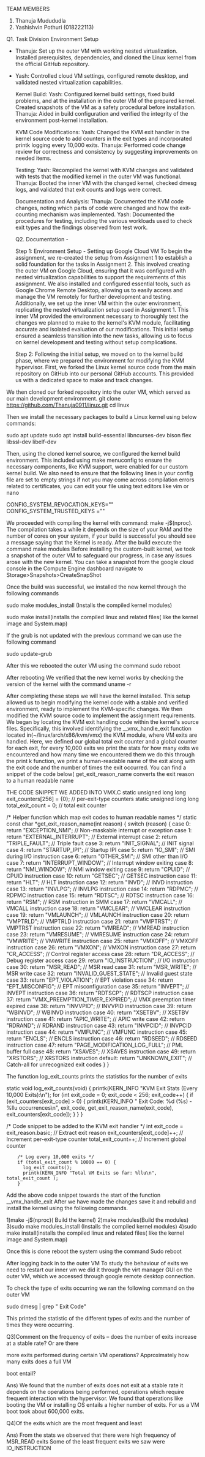 TEAM MEMBERS
1. Thanuja Mudududla
2. Yashishvin Pothuri (018222113)

Q1. Task Division
  Environment Setup
- Thanuja: Set up the outer VM with working nested virtualization. Installed prerequisites, dependencies, and cloned the Linux kernel from the official GitHub repository.
- Yash: Controlled cloud VM settings, configured remote desktop, and validated nested virtualization capabilities.

  Kernel Build:
Yash: Configured kernel build settings, fixed build problems, and at the installation in the outer VM of the prepared kernel. Created snapshots of the VM as a safety procedural before installation.
Thanuja: Aided in build configuration and verified the integrity of the environment post-kernel installation.

  KVM Code Modifications:
Yash: Changed the KVM exit handler in the kernel source code to add counters in the exit types and incorporated printk logging every 10,000 exits.
Thanuja: Performed code change review for correctness and consistency by suggesting improvements on needed items.

  Testing:
Yash: Recompiled the kernel with KVM changes and validated with tests that the modified kernel in the outer VM was functional.
Thanuja: Booted the inner VM with the changed kernel, checked dmesg logs, and validated that exit counts and logs were correct.

  Documentation and Analysis:
Thanuja: Documented the KVM code changes, noting which parts of code were changed and how the exit-counting mechanism was implemented.
Yash: Documented the procedures for testing, including the various workloads used to check exit types and the findings observed from test work.

  Q2. Documentation -

   Step 1: Environment Setup - Setting up Google Cloud VM
To begin the assignment, we re-created the setup from Assignment 1 to establish a solid foundation for the tasks in Assignment 2. This involved creating the outer VM on Google Cloud, ensuring that it was configured with nested virtualization capabilities to support the requirements of this assignment. We also installed and configured essential tools, such as Google Chrome
Remote Desktop, allowing us to easily access and manage the VM remotely for further development and testing. Additionally, we set up the inner VM within the outer environment, replicating the nested virtualization setup used in Assignment 1. This inner VM provided the environment necessary to thoroughly test the changes we planned to make to the kernel's KVM module, facilitating accurate and isolated evaluation of our modifications. This initial setup ensured a seamless transition into the new tasks, allowing us to focus on kernel development and testing without setup complications. 

   Step 2:
Following the initial setup, we moved on to the kernel build phase, where we prepared the environment for modifying the KVM hypervisor. First, we forked the Linux kernel source code from the main repository on GitHub into our personal GitHub accounts.
This provided us with a dedicated space to make and track changes.

We then cloned our forked repository into the outer VM, which served as our main development environment.
git clone https://github.com/Thanuja0911/linux.git
cd linux

Then we install the necessary packages to build a Linux kernel using below commands:

sudo apt update
sudo apt install build-essential libncurses-dev bison flex libssl-dev libelf-dev

Then, using the cloned kernel source, we configured the kernel build environment. This included using make menuconfig to ensure the necessary components, like KVM support, were enabled for our custom kernel build.
We also need to ensure that the following lines in your config file are set to empty strings if not you may come across compilation errors related to certificates, you can edit your file using text editors like vim or nano

CONFIG_SYSTEM_REVOCATION_KEYS=""
CONFIG_SYSTEM_TRUSTED_KEYS =""

We proceeded with compiling the kernel with command: make -j$(nproc). The compilation takes a while it depends on the size of your RAM and the number of cores on your system, if your build is successful you should see a message saying that the Kernel is ready. After the build execute the command make modules
Before installing the custom-built kernel, we took a snapshot of the outer VM to safeguard our progress, in case any issues arose with the new kernel. You can take a snapshot from the google cloud console in the Compute Engine dashboard navigate to Storage>Snapshots>CreateSnapShot

Once the build was successful, we installed the new kernel through the following commands

sudo make modules_install (Installs the compiled kernel modules)

sudo make install(installs the compiled linux and related files( like the kernel image and System.map)

If the grub is not updated with the previous command we can use the following command

sudo update-grub

After this we rebooted the outer VM using the command
sudo reboot

After rebooting We verified that the new kernel works by checking the version of the kernel with the command 
uname -r

After completing these steps we will have the kernel installed. This setup allowed us to begin modifying the kernel code with a stable and verified environment, ready to implement the KVM-specific changes.
We then modified the KVM source code to implement the assignment requirements. We began by locating the KVM exit handling code within the kernel's source files. Specifically, this involved identifying the __vmx_handle_exit function located in(~/linux/arch/x86/kvm/vmx) the KVM module, where VM exits are handled. 
Here, we defined our global total exit counter and a global counter for each exit, for every 10,000 exits we print the stats for how many exits we encountered and how many time we encountered them we do this through the print k function, we print a human-readable name of the exit along with the exit code and the number of times the exit occurred. You can find a snippet of the code below( get_exit_reason_name converts the exit reason to a human readable name

THE CODE SNIPPET WE ADDED INTO VMX.C
static unsigned long long exit_counters[256] = {0}; // per-exit-type counters
static unsigned long long total_exit_count = 0; // total exit counter

/* Helper function which map exit codes to human readable names */
static const char *get_exit_reason_name(int reason) {
    switch (reason) {
    case 0:  return "EXCEPTION_NMI";                  // Non-maskable interrupt or exception
    case 1:  return "EXTERNAL_INTERRUPT";             // External interrupt
    case 2:  return "TRIPLE_FAULT";                   // Triple fault
    case 3:  return "INIT_SIGNAL";                    // INIT signal
    case 4:  return "STARTUP_IPI";                    // Startup IPI
    case 5:  return "IO_SMI";                         // SMI during I/O instruction
    case 6:  return "OTHER_SMI";                      // SMI other than I/O
    case 7:  return "INTERRUPT_WINDOW";               // Interrupt window exiting
    case 8:  return "NMI_WINDOW";                     // NMI window exiting
    case 9:  return "CPUID";                          // CPUID instruction
    case 10: return "GETSEC";                         // GETSEC instruction
    case 11: return "HLT";                            // HLT instruction
    case 12: return "INVD";                           // INVD instruction
    case 13: return "INVLPG";                         // INVLPG instruction
    case 14: return "RDPMC";                          // RDPMC instruction
    case 15: return "RDTSC";                          // RDTSC instruction
    case 16: return "RSM";                            // RSM instruction in SMM
    case 17: return "VMCALL";                         // VMCALL instruction
    case 18: return "VMCLEAR";                        // VMCLEAR instruction
    case 19: return "VMLAUNCH";                       // VMLAUNCH instruction
    case 20: return "VMPTRLD";                        // VMPTRLD instruction
    case 21: return "VMPTRST";                        // VMPTRST instruction
    case 22: return "VMREAD";                         // VMREAD instruction
    case 23: return "VMRESUME";                       // VMRESUME instruction
    case 24: return "VMWRITE";                        // VMWRITE instruction
    case 25: return "VMXOFF";                         // VMXOFF instruction
    case 26: return "VMXON";                          // VMXON instruction
    case 27: return "CR_ACCESS";                      // Control register access
    case 28: return "DR_ACCESS";                      // Debug register access
    case 29: return "IO_INSTRUCTION";                 // I/O instruction
     case 30: return "MSR_READ";                       // MSR read
    case 31: return "MSR_WRITE";                      // MSR write
    case 32: return "INVALID_GUEST_STATE";            // Invalid guest state
    case 33: return "EPT_VIOLATION";                  // EPT violation
    case 34: return "EPT_MISCONFIG";                  // EPT misconfiguration
    case 35: return "INVEPT";                         // INVEPT instruction
    case 36: return "RDTSCP";                         // RDTSCP instruction
    case 37: return "VMX_PREEMPTION_TIMER_EXPIRED";   // VMX preemption timer expired
    case 38: return "INVVPID";                        // INVVPID instruction
    case 39: return "WBINVD";                         // WBINVD instruction
    case 40: return "XSETBV";                         // XSETBV instruction
    case 41: return "APIC_WRITE";                     // APIC write
    case 42: return "RDRAND";                         // RDRAND instruction
    case 43: return "INVPCID";                        // INVPCID instruction
    case 44: return "VMFUNC";                         // VMFUNC instruction
    case 45: return "ENCLS";                          // ENCLS instruction
    case 46: return "RDSEED";                         // RDSEED instruction
    case 47: return "PAGE_MODIFICATION_LOG_FULL";     // PML buffer full
    case 48: return "XSAVES";                         // XSAVES instruction
    case 49: return "XRSTORS";                        // XRSTORS instruction
    default: return "UNKNOWN_EXIT";                   // Catch-all for unrecognized exit codes
    }
}

The function log_exit_counts prints the statistics for the number of exits

static void log_exit_counts(void) {
    printk(KERN_INFO "KVM Exit Stats (Every 10,000 Exits):\n");
    for (int exit_code = 0; exit_code < 256; exit_code++) {
        if (exit_counters[exit_code] > 0) {
            printk(KERN_INFO "  Exit Code: %d (%s) - %llu occurrences\n",
                   exit_code, get_exit_reason_name(exit_code), exit_counters[exit_code]);
        }
    }
}

/* Code snippet to be added to the KVM exit handler */
        int exit_code = exit_reason.basic; // Extract exit reason
        exit_counters[exit_code]++;        // Increment per-exit-type counter
        total_exit_count++;                // Increment global counter

        /* Log every 10,000 exits */
        if (total_exit_count % 10000 == 0) {
          log_exit_counts();
          printk(KERN_INFO "Total VM Exits so far: %llu\n", total_exit_count );
        }

Add the above code snippet towards the start of the function __vmx_handle_exit
After we have made the changes save it and rebuild and install the kernel using the following commands.

1)make -j$(nproc)( Build the kernel)
2)make modules(Build the modules)
3)sudo make modules_install (Installs the compiled kernel modules)
4)sudo make install(installs the compiled linux and related files( like the kernel image and System.map)

Once this is done reboot the system using the command
Sudo reboot

After logging back in to the outer VM To study the behaviour of exits we need to restart our inner vm we did it through the virt manager GUI on the outer VM, which we accessed through google remote desktop connection.

To check the type of exits occurring we ran the following command on the outer VM

sudo dmesg | grep "  Exit Code"

This printed the statistic of the different types of exits and the number of times they were occurring.

Q3)Comment on the frequency of exits – does the number of exits increase at a stable rate? Or are there
 							
more exits performed during certain VM operations? Approximately how many exits does a full VM
 							
boot entail? 


Ans) We found that the number of exits does not exit at a stable rate it depends on the operations being performed, operations which require frequent interaction with the hypervisor. We found that operations like booting the VM or installing OS entails a higher number of exits. For us a VM boot took about 600,000 exits.

Q4)Of the exits which are the most frequent and least

Ans) From the stats we observed that there were high frequency of MSR_READ exits
Some of the least frequent exits we saw were IO_INSTRUCTION
